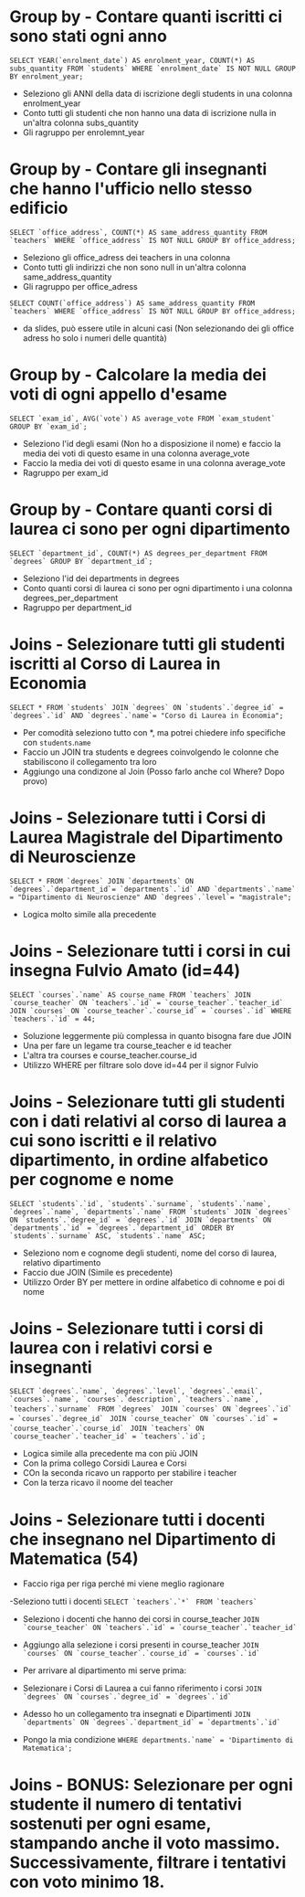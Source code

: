 
# Group by - Contare quanti iscritti ci sono stati ogni anno
``SELECT YEAR(`enrolment_date`) AS enrolment_year, COUNT(*) AS subs_quantity FROM `students` WHERE `enrolment_date` IS NOT NULL GROUP BY enrolment_year;``
- Seleziono gli ANNI della data di iscrizione degli students in una colonna enrolment_year
- Conto tutti gli studenti che non hanno una data di iscrizione nulla in un'altra colonna subs_quantity
- Gli ragruppo per enrolemnt_year

# Group by - Contare gli insegnanti che hanno l'ufficio nello stesso edificio
``SELECT `office_address`, COUNT(*) AS same_address_quantity FROM `teachers` WHERE `office_address` IS NOT NULL GROUP BY office_address;``
- Seleziono gli office_adress dei teachers in una colonna
- Conto tutti gli indirizzi che non sono null in un'altra colonna same_address_quantity
- Gli ragruppo per office_adress

``SELECT COUNT(`office_address`) AS same_address_quantity FROM `teachers` WHERE `office_address` IS NOT NULL GROUP BY office_address;``
-  da slides, può essere utile in alcuni casi (Non selezionando dei gli office adress ho solo i numeri delle quantità)

# Group by - Calcolare la media dei voti di ogni appello d'esame
``SELECT `exam_id`, AVG(`vote`) AS average_vote FROM `exam_student` GROUP BY `exam_id`;``
- Seleziono l'id degli esami (Non ho a disposizione il nome) e faccio la media dei voti di questo esame in una colonna average_vote
- Faccio la media dei voti di questo esame in una colonna average_vote
- Ragruppo per exam_id

# Group by - Contare quanti corsi di laurea ci sono per ogni dipartimento
``SELECT `department_id`, COUNT(*) AS degrees_per_department FROM `degrees` GROUP BY `department_id`;``
- Seleziono l'id dei departments in degrees
- Conto quanti corsi di laurea ci sono per ogni dipartimento i una colonna degrees_per_department
- Ragruppo per department_id


# Joins - Selezionare tutti gli studenti iscritti al Corso di Laurea in Economia
``SELECT * FROM `students` JOIN `degrees` ON `students`.`degree_id` = `degrees`.`id` AND `degrees`.`name`= "Corso di Laurea in Economia"; ``
- Per comodità seleziono tutto con *, ma potrei chiedere info specifiche con `students`.`name`
- Faccio un JOIN tra students e degrees coinvolgendo le colonne che stabiliscono il collegamento tra loro
- Aggiungo una condizone al Join (Posso farlo anche col Where? Dopo provo)

# Joins - Selezionare tutti i Corsi di Laurea Magistrale del Dipartimento di Neuroscienze
``SELECT * FROM `degrees` JOIN `departments` ON `degrees`.`department_id`= `departments`.`id` AND `departments`.`name` = "Dipartimento di Neuroscienze" AND `degrees`.`level`= "magistrale";``
- Logica molto simile alla precedente 

# Joins - Selezionare tutti i corsi in cui insegna Fulvio Amato (id=44)
``SELECT `courses`.`name` AS course_name FROM `teachers` JOIN `course_teacher` ON `teachers`.`id` = `course_teacher`.`teacher_id` JOIN `courses` ON `course_teacher`.`course_id` = `courses`.`id` WHERE `teachers`.`id` = 44;``
- Soluzione leggermente più complessa in quanto bisogna fare due JOIN
- Una per fare un legame tra course_teacher e id teacher
- L'altra tra courses e course_teacher.course_id
- Utilizzo WHERE per filtrare solo dove id=44 per il signor Fulvio

# Joins - Selezionare tutti gli studenti con i dati relativi al corso di laurea a cui sono iscritti e il relativo dipartimento, in ordine alfabetico per cognome e nome
``SELECT `students`.`id`, `students`.`surname`, `students`.`name`, `degrees`.`name`, `departments`.`name` FROM `students` JOIN `degrees` ON `students`.`degree_id` = `degrees`.`id` JOIN `departments` ON `departments`.`id` = `degrees`.`department_id` ORDER BY `students`.`surname` ASC, `students`.`name` ASC;``
- Seleziono nom e cognome degli studenti, nome del corso di laurea, relativo dipartimento
- Faccio due JOIN (Simile es precedente)
- Utilizzo Order BY per mettere in ordine alfabetico di cohnome e poi di nome

# Joins - Selezionare tutti i corsi di laurea con i relativi corsi e insegnanti
``SELECT `degrees`.`name`, `degrees`.`level`, `degrees`.`email`, `courses`.`name`, `courses`.`description`, `teachers`.`name`, `teachers`.`surname` ``
``FROM `degrees` ``
``JOIN `courses` ON `degrees`.`id` = `courses`.`degree_id` ``
``JOIN `course_teacher` ON `courses`.`id` = `course_teacher`.`course_id` ``
``JOIN `teachers` ON `course_teacher`.`teacher_id` = `teachers`.`id`;``

- Logica simile alla precedente ma con più JOIN
- Con la prima collego Corsidi Laurea e Corsi
- COn la seconda ricavo un rapporto per stabilire i teacher
- Con la terza ricavo il noome del teacher

# Joins - Selezionare tutti i docenti che insegnano nel Dipartimento di Matematica (54)
- Faccio riga per riga perché mi viene meglio ragionare

-Seleziono tutti i docenti
``SELECT `teachers`.`*` ``
``FROM `teachers` ``

- Seleziono i docenti che hanno dei corsi in course_teacher
``JOIN `course_teacher` ON `teachers`.`id` = `course_teacher`.`teacher_id` ``

- Aggiungo alla selezione i corsi presenti in course_teacher
``JOIN `courses` ON `course_teacher`.`course_id` = `courses`.`id` ``

- Per arrivare al dipartimento mi serve prima:
- Selezionare i Corsi di Laurea a cui fanno riferimento i corsi
``JOIN `degrees` ON `courses`.`degree_id` = `degrees`.`id` ``

- Adesso ho un collegamento tra insegnati e Dipartimenti
``JOIN `departments` ON `degrees`.`department_id` = `departments`.`id` ``

- Pongo la mia condizione
``WHERE departments.`name` = 'Dipartimento di Matematica'; ``



# Joins - BONUS: Selezionare per ogni studente il numero di tentativi sostenuti per ogni esame, stampando anche il voto massimo. Successivamente, filtrare i tentativi con voto minimo 18.